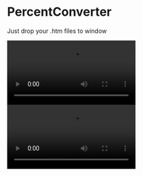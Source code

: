 # PercentConverter
Just drop your .htm files to window

![](info/just-drop-files.webm)
<video src='info/just-drop-files.webm'/>
